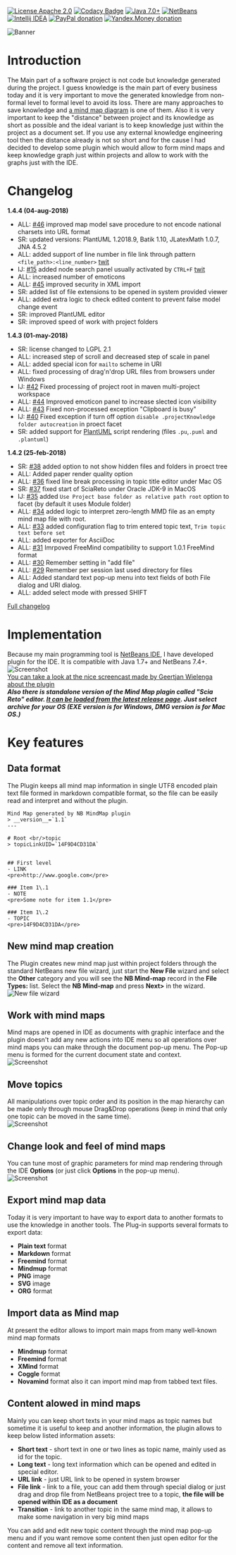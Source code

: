 [![License Apache 2.0](https://img.shields.io/badge/license-Apache%20License%202.0-green.svg)](http://www.apache.org/licenses/LICENSE-2.0)
[![Codacy Badge](https://api.codacy.com/project/badge/grade/6cec4cb9ac42419aa003a27597c3c357)](https://www.codacy.com/app/rrg4400/netbeans-mmd-plugin)
[![Java 7.0+](https://img.shields.io/badge/java-7.0%2b-green.svg)](http://www.oracle.com/technetwork/java/javase/downloads/index.html)
[![NetBeans](https://img.shields.io/badge/netbeans-8.0%2b-green.svg)](http://plugins.netbeans.org/plugin/60188/nb-mindmap-editor)
[![Intellij IDEA](https://img.shields.io/badge/idea-14.0.5%2b-green.svg)](https://plugins.jetbrains.com/plugin/8045)
[![PayPal donation](https://img.shields.io/badge/donation-PayPal-red.svg)](https://www.paypal.com/cgi-bin/webscr?cmd=_s-xclick&hosted_button_id=AHWJHJFBAWGL2)
[![Yandex.Money donation](https://img.shields.io/badge/donation-Я.деньги-yellow.svg)](http://yasobe.ru/na/iamoss)

![Banner](https://raw.githubusercontent.com/raydac/netbeans-mmd-plugin/master/misc/banner.png)  

# Introduction
The Main part of a software project is not code but knowledge generated during the project. I guess knowledge is the main part of every business today and it is very important to move the generated knowledge from non-formal level to formal level to avoid its loss. There are many approaches to save knowledge and [a mind map diagram](https://en.wikipedia.org/wiki/Mind_map) is one of them. Also it is very important to keep the "distance" between project and its knowledge as short as possible and the ideal variant is to keep knowledge just within the project as a document set. If you use any external knowledge engineering tool then the distance already is not so short and for the cause I had decided to develop some plugin which would allow to form mind maps and keep knowledge graph just within projects and allow to work with the graphs just with the IDE.  

# Changelog
__1.4.4 (04-aug-2018)__
- ALL: [#46](https://github.com/raydac/netbeans-mmd-plugin/issues/46) improved map model save procedure to not encode national charsets into URL format
- SR:  updated versions: PlantUML 1.2018.9, Batik 1.10, JLatexMath 1.0.7, JNA 4.5.2
- ALL: added support of line number in file link through pattern `<file_path>:<line_number>` [twit](https://twitter.com/IgorMaznitsa/status/1013153379122581504)
- IJ:  [#15](https://github.com/raydac/netbeans-mmd-plugin/issues/15) added node search panel usually activated by `CTRL+F` [twit](https://twitter.com/IgorMaznitsa/status/1013387683475935234)
- ALL: increased number of emoticons
- ALL: [#45](https://github.com/raydac/netbeans-mmd-plugin/issues/45) improved security in XML import
- SR:  added list of file extensions to be opened in system provided viewer
- ALL: added extra logic to check edited content to prevent false model change event
- SR:  improved PlantUML editor
- SR:  improved speed of work with project folders

__1.4.3 (01-may-2018)__
- SR:  license changed to LGPL 2.1
- ALL: increased step of scroll and decreased step of scale in panel
- ALL: added special icon for `mailto` scheme in URI
- ALL: fixed processing of drag'n'drop URL files from browsers under Windows
- IJ:  [#42](https://github.com/raydac/netbeans-mmd-plugin/issues/42) Fixed processing of project root in maven multi-project workspace
- ALL: [#44](https://github.com/raydac/netbeans-mmd-plugin/issues/44) Improved emoticon panel to increase slected icon visibility 
- ALL: [#43](https://github.com/raydac/netbeans-mmd-plugin/issues/43) Fixed non-processed exception "Clipboard is busy"
- IJ:  [#40](https://github.com/raydac/netbeans-mmd-plugin/issues/40) Fixed exception if turn off option `disable .projectKnowledge folder autocreation` in proect facet
- SR:  added support for [PlantUML](http://plantuml.com/) script rendering (files `.pu`,`.puml` and `.plantuml`)

__1.4.2 (25-feb-2018)__
- SR:  [#38](https://github.com/raydac/netbeans-mmd-plugin/issues/38) added option to not show hidden files and folders in proect tree
- ALL: Added paper render quality option
- ALL: [#36](https://github.com/raydac/netbeans-mmd-plugin/issues/36) fixed line break processing in topic title editor under Mac OS
- SR:  [#37](https://github.com/raydac/netbeans-mmd-plugin/issues/37) fixed start of SciaReto under Oracle JDK-9 in MacOS
- IJ:  [#35](https://github.com/raydac/netbeans-mmd-plugin/issues/35) added `Use Project base folder as relative path root` option to facet (by default it uses Module folder)
- ALL: [#34](https://github.com/raydac/netbeans-mmd-plugin/issues/34) added logic to interpret zero-length MMD file as an empty mind map file with root.
- ALL: [#33](https://github.com/raydac/netbeans-mmd-plugin/issues/33) added configuration flag to trim entered topic text, `Trim topic text before set`
- ALL: added exporter for AsciiDoc
- ALL: [#31](https://github.com/raydac/netbeans-mmd-plugin/issues/31) Imrpoved FreeMind compatibility to support 1.0.1 FreeMind format
- ALL: [#30](https://github.com/raydac/netbeans-mmd-plugin/issues/30) Remember setting in "add file"
- ALL: [#29](https://github.com/raydac/netbeans-mmd-plugin/issues/29) Remember per session last used directory for files
- ALL: Added standard text pop-up menu into text fields of both File dialog and URI dialog.
- ALL: added select mode with pressed SHIFT

[Full changelog](https://github.com/raydac/netbeans-mmd-plugin/blob/master/changelog.txt)   

# Implementation
Because my main programming tool is [NetBeans IDE](https://netbeans.org/), I have developed plugin for the IDE. It is compatible with Java 1.7+ and NetBeans 7.4+.  
![Screenshot](https://raw.githubusercontent.com/raydac/netbeans-mmd-plugin/master/assets/screenshot1.png)  
[You can take a look at the nice screencast made by Geertjan Wielenga about the plugin](https://www.youtube.com/watch?v=7TUU25dsOfM)  
___Also there is standalone version of the Mind Map plagin called "Scia Reto" editor. [It can be loaded from the latest release page](https://github.com/raydac/netbeans-mmd-plugin/releases/latest). Just select archive for your OS (EXE version is for Windows, DMG version is for Mac OS.)___

# Key features
## Data format
The Plugin keeps all mind map information in single UTF8 encoded plain text file formed in markdown compatible format, so the file can be easily read and interpret and without the plugin.  

```
Mind Map generated by NB MindMap plugin   
> __version__=`1.1`
---

# Root <br/>topic
> topicLinkUID=`14F9D4CD31DA`


## First level
- LINK
<pre>http://www.google.com</pre>

### Item 1\.1
- NOTE
<pre>Some note for item 1.1</pre>

### Item 1\.2
- TOPIC
<pre>14F9D4CD31DA</pre>
```

## New mind map creation
The Plugin creates new mind map just within project folders through the standard NetBeans new file wizard, just start the **New File** wizard and select the **Other** category and you will see the **NB Mind-map** record in the **File Types:** list. Select the **NB Mind-map** and press **Next>** in the wizard.  
![New file wizard](https://raw.githubusercontent.com/raydac/netbeans-mmd-plugin/master/assets/newfiledialog.png)  

## Work with mind maps
Mind maps are opened in IDE as documents with graphic interface and the plugin doesn't add any new actions into IDE menu so all operations over mind maps you can make through the document pop-up menu. The Pop-up menu is formed for the current document state and context.  
![Screenshot](https://raw.githubusercontent.com/raydac/netbeans-mmd-plugin/master/assets/popup.png)  

## Move topics
All manipulations over topic order and its position in the map hierarchy can be made only through mouse Drag&Drop operations (keep in mind that only one topic can be moved in the same time).  
![Screenshot](https://raw.githubusercontent.com/raydac/netbeans-mmd-plugin/master/assets/dragdroptopic.png)  

## Change look and feel of mind maps
You can tune most of graphic parameters for mind map rendering through the IDE **Options** (or just click **Options** in the pop-up menu).  
![Screenshot](https://raw.githubusercontent.com/raydac/netbeans-mmd-plugin/master/assets/optionspanel.png)  

## Export mind map data
Today it is very important to have way to export data to another formats to use the knowledge in another tools. The Plug-in supports several formats to export data:  

-  __Plain text__ format
-  __Markdown__ format
-  __Freemind__ format
-  __Mindmup__ format
-  __PNG__ image
-  __SVG__ image
- __ORG__ format

## Import data as Mind map
At present the editor allows to import main maps from many well-known mind map formats
- __Mindmup__ format
- __Freemind__ format
- __XMind__ format
- __Coggle__ format
- __Novamind__ format
also it can import mind map from tabbed text files.

## Content alowed in mind maps
Mainly you can keep short texts in your mind maps as topic names but sometime it is useful to keep and another information, the plugin allows to keep below listed information assets:

-  __Short text__ - short text in one or two lines as topic name, mainly used as id for the topic.
-  __Long text__ - long text information which can be opened and edited in special editor.
-  __URL link__ - just URL link to be opened in system browser
-  __File link__ - link to a file, youc can add them through special dialog or just drag and drop file from NetBeans project tree to a topic, **the file will be opened within IDE as a document**
-  __Transition__ - link to another topic in the same mind map, it allows to make some navigation in very big mind maps

You can add and edit new topic content through the mind map pop-up menu and if you want remove some content then just open editor for the content and remove all text information.

